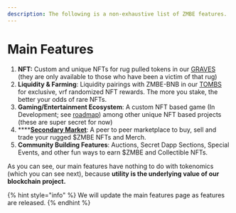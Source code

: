 ```yaml
---
description: The following is a non-exhaustive list of ZMBE features.
---
```


# Main Features

1. **NFT:** Custom and unique NFTs for rug pulled tokens in our [GRAVES](graves/) (they are only available to those who have been a victim of that rug)&#x20;
2. **Liquidity & Farming**: Liquidity pairings with ZMBE-BNB in our [TOMBS](tombs.md) for exclusive, vrf randomized NFT rewards. The more you stake, the better your odds of rare NFTs.
3. **Gaming/Entertainment Ecosystem**: A custom NFT based game (In Development; see [roadmap](../roadmap.md)) among other unique NFT based projects (these are super secret for now)
4. ****[**Secondary Market**](../nft-+-gamefi-services/oblivion-nft-marketplace.md): A peer to peer marketplace to buy, sell and trade your rugged $ZMBE NFTs and Merch.
5. **Community Building Features**: Auctions, Secret Dapp Sections, Special Events, and other fun ways to earn $ZMBE and Collectible NFTs.&#x20;

As you can see, our main features have nothing to do with tokenomics (which you can see next), because **utility is the underlying value of our blockchain project.**&#x20;

{% hint style="info" %}
We will update the main features page as features are released.
{% endhint %}

